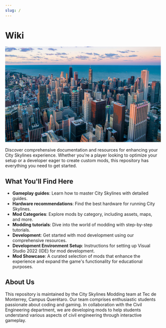 ```yaml
---
slug: /
---
```


# Wiki

![Banner](../static/img/banner.jpg)

Discover comprehensive documentation and resources for enhancing your City Skylines experience. Whether you're a player looking to optimize your setup or a developer eager to create custom mods, this repository has everything you need to get started.

## What You'll Find Here

- **Gameplay guides**: Learn how to master City Skylines with detailed guides.
- **Hardware recommendations**: Find the best hardware for running City Skylines.
- **Mod Categories**: Explore mods by category, including assets, maps, and more.
- **Modding tutorials**: Dive into the world of modding with step-by-step tutorials.
- **Development**: Get started with mod development using our comprehensive resources.
- **Development Environment Setup**: Instructions for setting up Visual Studio 2022 (IDE) for mod development.
- **Mod Showcase**: A curated selection of mods that enhance the experience and expand the game's functionality for educational purposes.

## About Us

This repository is maintained by the City Skylines Modding team at Tec de Monterrey, Campus Querétaro. Our team comprises enthusiastic students passionate about coding and gaming. In collaboration with the Civil Engineering department, we are developing mods to help students understand various aspects of civil engineering through interactive gameplay.
